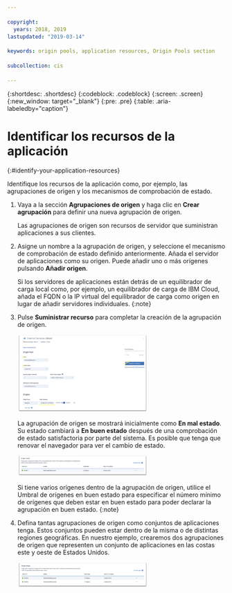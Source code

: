 ```yaml
---

copyright:
  years: 2018, 2019
lastupdated: "2019-03-14"

keywords: origin pools, application resources, Origin Pools section

subcollection: cis

---
```


{:shortdesc: .shortdesc}
{:codeblock: .codeblock}
{:screen: .screen}
{:new_window: target="_blank"}
{:pre: .pre}
{:table: .aria-labeledby="caption"}

# Identificar los recursos de la aplicación
{:#identify-your-application-resources}

Identifique los recursos de la aplicación como, por ejemplo, las agrupaciones de origen y los mecanismos de comprobación de estado.
 
1. Vaya a la sección **Agrupaciones de origen** y haga clic en **Crear agrupación** para definir una nueva agrupación de origen. 

   Las agrupaciones de origen son recursos de servidor que suministran aplicaciones a sus clientes. 
   
2. Asigne un nombre a la agrupación de origen, y seleccione el mecanismo de comprobación de estado definido anteriormente. Añada el servidor de aplicaciones como su origen. Puede añadir uno o más orígenes pulsando **Añadir origen**. 

   Si los servidores de aplicaciones están detrás de un equilibrador de carga local como, por ejemplo, un equilibrador de carga de IBM Cloud, añada el FQDN o la IP virtual del equilibrador de carga como origen en lugar de añadir servidores individuales. 
   {:note}
   
3. Pulse **Suministrar recurso** para completar la creación de la agrupación de origen.  

   <img src="images/reliability8.png" alt="dibujo" style="width: 300px;"/>
   
   La agrupación de origen se mostrará inicialmente como **En mal estado**. Su estado cambiará a **En buen estado** después de una comprobación de estado satisfactoria por parte del sistema. Es posible que tenga que renovar el navegador para ver el cambio de estado. 
   
   <img src="images/reliability9.png" alt="dibujo" style="width: 300px;"/>
   
   Si tiene varios orígenes dentro de la agrupación de origen, utilice el Umbral de orígenes en buen estado para especificar el número mínimo de orígenes que deben estar en buen estado para poder declarar la agrupación en buen estado. 
   {:note}
   
4. Defina tantas agrupaciones de origen como conjuntos de aplicaciones tenga. Estos conjuntos pueden estar dentro de la misma o de distintas regiones geográficas. En nuestro ejemplo, crearemos dos agrupaciones de origen que representen un conjunto de aplicaciones en las costas este y oeste de Estados Unidos. 

   <img src="images/reliability10.png" alt="dibujo" style="width: 300px;"/>
